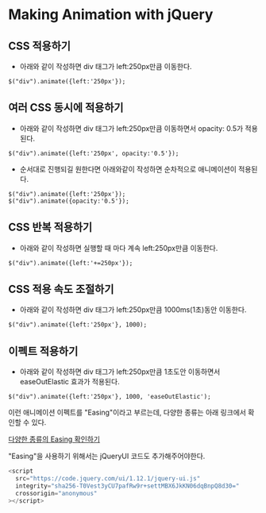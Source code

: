 # Making Animation with jQuery

## CSS 적용하기
* 아래와 같이 작성하면 div 태그가 left:250px만큼 이동한다.
```css3
$("div").animate({left:'250px'});
```

## 여러 CSS 동시에 적용하기
* 아래와 같이 작성하면 div 태그가 left:250px만큼 이동하면서 opacity: 0.5가 적용된다.
```css3
$("div").animate({left:'250px', opacity:'0.5'});
```
* 순서대로 진행되길 원한다면 아래와같이 작성하면 순차적으로 애니메이션이 적용된다.
```css3
$("div").animate({left:'250px'});
$("div").animate({opacity:'0.5'});
```

## CSS 반복 적용하기
* 아래와 같이 작성하면 실행할 때 마다 계속 left:250px만큼 이동한다.
```css3
$("div").animate({left:'+=250px'});
```

## CSS 적용 속도 조절하기
* 아래와 같이 작성하면 div 태그가 left:250px만큼 1000ms(1초)동안 이동한다.
```css3
$("div").animate({left:'250px'}, 1000);
```

## 이펙트 적용하기
* 아래와 같이 작성하면 div 태그가 left:250px만큼 1초도안 이동하면서 easeOutElastic 효과가 적용된다.
```css3
$("div").animate({left:'250px'}, 1000, 'easeOutElastic');
```
이런 애니메이션 이펙트를 "Easing"이라고 부르는데, 다양한 종류는 아래 링크에서 확인할 수 있다.  
  
[다양한 종류의 Easing 확인하기](https://easings.net/ko#)  
  
"Easing"을 사용하기 위해서는 jQueryUI 코드도 추가해주어야한다.
```javascript
<script
  src="https://code.jquery.com/ui/1.12.1/jquery-ui.js"
  integrity="sha256-T0Vest3yCU7pafRw9r+settMBX6JkKN06dqBnpQ8d30="
  crossorigin="anonymous"
></script>
```
